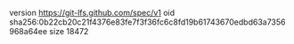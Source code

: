 version https://git-lfs.github.com/spec/v1
oid sha256:0b22cb20c21f4376e83fe7f3f36fc6c8fd19b61743670edbd63a7356968a64ee
size 18472
